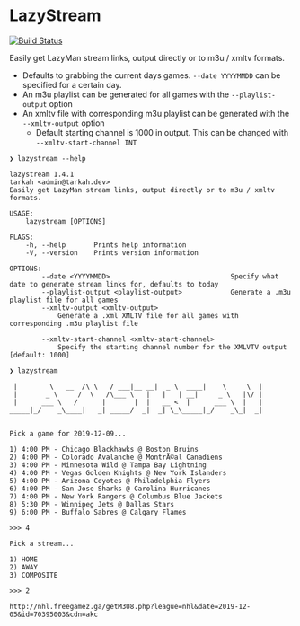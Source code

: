 # LazyStream
[![Build Status](https://dev.azure.com/tarkah/lazystream/_apis/build/status/tarkah.lazystream?branchName=master)](https://dev.azure.com/tarkah/lazystream/_build/latest?definitionId=11&branchName=master)

Easily get LazyMan stream links, output directly or to m3u / xmltv formats.

- Defaults to grabbing the current days games. `--date YYYYMMDD` can be specified for a certain day. 
- An m3u playlist can be generated for all games with the `--playlist-output` option
- An xmltv file with corresponding m3u playlist can be generated with the `--xmltv-output` option
    - Default starting channel is 1000 in output. This can be changed with `--xmltv-start-channel INT`

```
❯ lazystream --help

lazystream 1.4.1
tarkah <admin@tarkah.dev>
Easily get LazyMan stream links, output directly or to m3u / xmltv formats.

USAGE:
    lazystream [OPTIONS]

FLAGS:
    -h, --help       Prints help information
    -V, --version    Prints version information

OPTIONS:
        --date <YYYYMMDD>                              Specify what date to generate stream links for, defaults to today
        --playlist-output <playlist-output>            Generate a .m3u playlist file for all games
        --xmltv-output <xmltv-output>
            Generate a .xml XMLTV file for all games with corresponding .m3u playlist file

        --xmltv-start-channel <xmltv-start-channel>
            Specify the starting channel number for the XMLVTV output [default: 1000]

❯ lazystream

 |        \   __  /\ \   / ___|__ __|  _ \  ____|    \     \  | 
 |       _ \     /  \   /\___ \   |   |   | __|     _ \   |\/ | 
 |      ___ \   /      |       |  |   __ <  |      ___ \  |   | 
_____|_/    _\____|   _| _____/  _|  _| \_\_____|_/    _\_|  _| 


Pick a game for 2019-12-09...

1) 4:00 PM - Chicago Blackhawks @ Boston Bruins
2) 4:00 PM - Colorado Avalanche @ MontrÃ©al Canadiens
3) 4:00 PM - Minnesota Wild @ Tampa Bay Lightning
4) 4:00 PM - Vegas Golden Knights @ New York Islanders
5) 4:00 PM - Arizona Coyotes @ Philadelphia Flyers
6) 4:00 PM - San Jose Sharks @ Carolina Hurricanes
7) 4:00 PM - New York Rangers @ Columbus Blue Jackets
8) 5:30 PM - Winnipeg Jets @ Dallas Stars
9) 6:00 PM - Buffalo Sabres @ Calgary Flames

>>> 4

Pick a stream...

1) HOME
2) AWAY
3) COMPOSITE

>>> 2

http://nhl.freegamez.ga/getM3U8.php?league=nhl&date=2019-12-05&id=70395003&cdn=akc
```